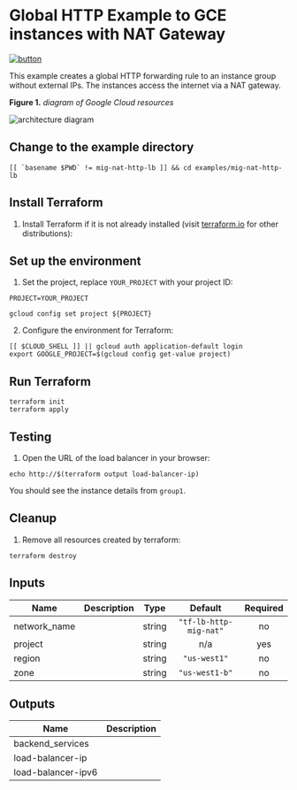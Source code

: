 # Global HTTP Example to GCE instances with NAT Gateway

[![button](http://gstatic.com/cloudssh/images/open-btn.png)](https://console.cloud.google.com/cloudshell/open?git_repo=https://github.com/GoogleCloudPlatform/terraform-google-lb-http&working_dir=examples/http-nat-gateway&page=shell&tutorial=README.md)

This example creates a global HTTP forwarding rule to an instance group without external IPs. The instances access the internet via a NAT gateway.

**Figure 1.** *diagram of Google Cloud resources*

![architecture diagram](./diagram.png)

## Change to the example directory

```
[[ `basename $PWD` != mig-nat-http-lb ]] && cd examples/mig-nat-http-lb
```

## Install Terraform

1. Install Terraform if it is not already installed (visit [terraform.io](https://terraform.io) for other distributions):

## Set up the environment

1. Set the project, replace `YOUR_PROJECT` with your project ID:

```
PROJECT=YOUR_PROJECT
```

```
gcloud config set project ${PROJECT}
```

2. Configure the environment for Terraform:

```
[[ $CLOUD_SHELL ]] || gcloud auth application-default login
export GOOGLE_PROJECT=$(gcloud config get-value project)
```

## Run Terraform

```
terraform init
terraform apply
```

## Testing

1. Open the URL of the load balancer in your browser:

```
echo http://$(terraform output load-balancer-ip)
```

You should see the instance details from `group1`.

## Cleanup

1. Remove all resources created by terraform:

```
terraform destroy
```

<!-- BEGINNING OF PRE-COMMIT-TERRAFORM DOCS HOOK -->
## Inputs

| Name | Description | Type | Default | Required |
|------|-------------|:----:|:-----:|:-----:|
| network\_name |  | string | `"tf-lb-http-mig-nat"` | no |
| project |  | string | n/a | yes |
| region |  | string | `"us-west1"` | no |
| zone |  | string | `"us-west1-b"` | no |

## Outputs

| Name | Description |
|------|-------------|
| backend\_services |  |
| load-balancer-ip |  |
| load-balancer-ipv6 |  |

<!-- END OF PRE-COMMIT-TERRAFORM DOCS HOOK -->
